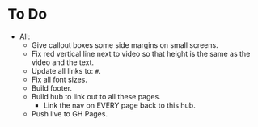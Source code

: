 # To Do

- All:
  - Give callout boxes some side margins on small screens.
  - Fix red vertical line next to video so that height is the same as the video and the text.
  - Update all links to: `#`.
  - Fix all font sizes.
  - Build footer.
  - Build hub to link out to all these pages.
    - Link the nav on EVERY page back to this hub.
  - Push live to GH Pages.